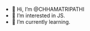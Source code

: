 - 👋 Hi, I’m @CHHAMATRIPATHI
- 👀 I’m interested in JS.
- 🌱 I’m currently learning.

<!---
CHHAMATRIPATHI/CHHAMATRIPATHI is a ✨ special ✨ repository because its `README.md` (this file) appears on your GitHub profile.
You can click the Preview link to take a look at your changes.
--->
